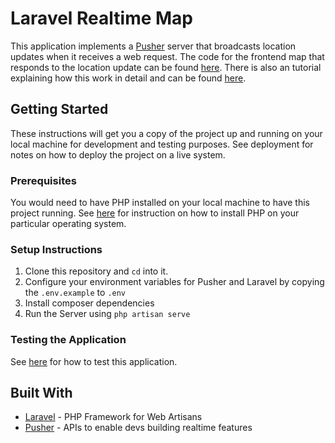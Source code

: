 # Laravel Realtime Map

This application implements a [Pusher](https://pusher.com) server that broadcasts location updates when it receives a web request. The code for the frontend map that responds to the location update can be found [here](https://github.com/perfectmak/angular-realtime-map). There is also an tutorial explaining how this work in detail and can be found [here](https://pusher.com/tutorials/realtime-map-laravel/).

## Getting Started

These instructions will get you a copy of the project up and running on your local machine for development and testing purposes. See deployment for notes on how to deploy the project on a live system.

### Prerequisites
You would need to have PHP installed on your local machine to have this project running.
See [here](http://php.net/manual/en/install.php) for instruction on how to install PHP on your particular operating system.

### Setup Instructions
1. Clone this repository and `cd` into it.
2. Configure your environment variables for Pusher and Laravel by copying the `.env.example` to `.env`
5. Install composer dependencies
4. Run the Server using `php artisan serve`

### Testing the Application
See [here](https://github.com/perfectmak/angular-realtime-map#3-test-the-application) for how to test this application.


## Built With
* [Laravel](https://laravel.com/) - PHP Framework for Web Artisans
* [Pusher](https://pusher.com/) - APIs to enable devs building realtime features
